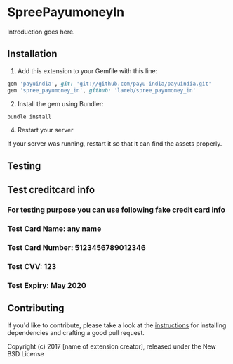 SpreePayumoneyIn
================

Introduction goes here.

## Installation

1. Add this extension to your Gemfile with this line:
  ```ruby
  gem 'payuindia', git: 'git://github.com/payu-india/payuindia.git'
  gem 'spree_payumoney_in', github: 'lareb/spree_payumoney_in'
  ```

2. Install the gem using Bundler:
  ```ruby
  bundle install
  ```

4. Restart your server

  If your server was running, restart it so that it can find the assets properly.

## Testing

## Test creditcard info

### For testing purpose you can use following fake credit card info
### Test Card Name: any name
### Test Card Number: 5123456789012346
### Test CVV: 123
### Test Expiry: May 2020



## Contributing

If you'd like to contribute, please take a look at the
[instructions](CONTRIBUTING.md) for installing dependencies and crafting a good
pull request.

Copyright (c) 2017 [name of extension creator], released under the New BSD License
